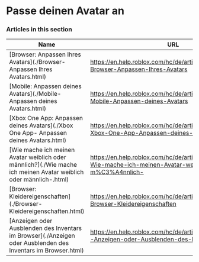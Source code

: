 # Passe deinen Avatar an  
### Articles in this section
Name|URL
-|-
[Browser: Anpassen Ihres Avatars](./Browser- Anpassen Ihres Avatars.html) |https://en.help.roblox.com/hc/de/articles/203313600-Browser-Anpassen-Ihres-Avatars
[Mobile: Anpassen deines Avatars](./Mobile- Anpassen deines Avatars.html) |https://en.help.roblox.com/hc/de/articles/203313510-Mobile-Anpassen-deines-Avatars
[Xbox One App: Anpassen deines Avatars](./Xbox One App- Anpassen deines Avatars.html) |https://en.help.roblox.com/hc/de/articles/205557353-Xbox-One-App-Anpassen-deines-Avatars
[Wie mache ich meinen Avatar weiblich oder männlich?](./Wie mache ich meinen Avatar weiblich oder männlich-.html) |https://en.help.roblox.com/hc/de/articles/203313700-Wie-mache-ich-meinen-Avatar-weiblich-oder-m%C3%A4nnlich-
[Browser: Kleidereigenschaften](./Browser- Kleidereigenschaften.html) |https://en.help.roblox.com/hc/de/articles/203313710-Browser-Kleidereigenschaften
[Anzeigen oder Ausblenden des Inventars im Browser](./Anzeigen oder Ausblenden des Inventars im Browser.html) |https://en.help.roblox.com/hc/de/articles/360000463726-Anzeigen-oder-Ausblenden-des-Inventars-im-Browser